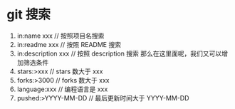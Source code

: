 # git 搜索



1. in:name xxx // 按照项目名搜索 
2. in:readme xxx // 按照 README 搜索 
3. in:description xxx // 按照 description 搜索 那么在这里面呢，我们又可以增加筛选条件 
4. stars:>xxx // stars 数大于 xxx 
5. forks:>3000 // forks 数大于 xxx 
6. language:xxx // 编程语言是 xxx 
7. pushed:>YYYY-MM-DD // 最后更新时间大于 YYYY-MM-DD